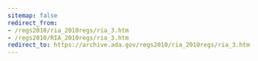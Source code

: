 ```yaml
---
sitemap: false
redirect_from:
- /regs2010/ria_2010regs/ria_3.htm
- /regs2010/RIA_2010regs/ria_3.htm
redirect_to: https://archive.ada.gov/regs2010/ria_2010regs/ria_3.htm
---
```

